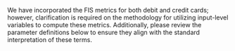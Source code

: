 We have incorporated the FIS metrics for both debit and credit cards; however, clarification is required on the methodology for utilizing input-level variables to compute these metrics. Additionally, please review the parameter definitions below to ensure they align with the standard interpretation of these terms.
